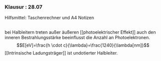 ### Klausur : 28.07
Hilfsmittel: Taschenrechner und A4 Notizen

## 
bei Halbleitern treten außer äußeren [[photoelektrischer Effekt]] auch den inneren
Bestrahlungsstärke beeinflusst die Anzahl an Photoelektronen.
$$E[eV]=\frac{h \cdot c}{\lambda}=\frac{1240}{\lambda[nm]}$$
[[Intrinsische Ladungsträger]] ist undotierter Halbleiter.
